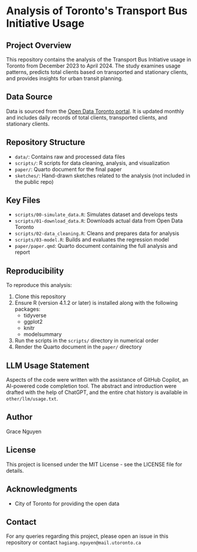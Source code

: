 # Analysis of Toronto's Transport Bus Initiative Usage

## Project Overview
This repository contains the analysis of the Transport Bus Initiative usage in Toronto from December 2023 to April 2024. The study examines usage patterns, predicts total clients based on transported and stationary clients, and provides insights for urban transit planning.

## Data Source
Data is sourced from the [Open Data Toronto portal](https://open.toronto.ca/dataset/transport-bus-initiative-usage/). It is updated monthly and includes daily records of total clients, transported clients, and stationary clients.

## Repository Structure
- `data/`: Contains raw and processed data files
- `scripts/`: R scripts for data cleaning, analysis, and visualization
- `paper/`: Quarto document for the final paper
- `sketches/`: Hand-drawn sketches related to the analysis (not included in the public repo)

## Key Files
- `scripts/00-simulate_data.R`: Simulates dataset and develops tests
- `scripts/01-download_data.R`: Downloads actual data from Open Data Toronto
- `scripts/02-data_cleaning.R`: Cleans and prepares data for analysis
- `scripts/03-model.R`: Builds and evaluates the regression model
- `paper/paper.qmd`: Quarto document containing the full analysis and report

## Reproducibility
To reproduce this analysis:
1. Clone this repository
2. Ensure R (version 4.1.2 or later) is installed along with the following packages:
   - tidyverse
   - ggplot2
   - knitr
   - modelsummary
3. Run the scripts in the `scripts/` directory in numerical order
4. Render the Quarto document in the `paper/` directory

## LLM Usage Statement
Aspects of the code were written with the assistance of GitHub Copilot, an AI-powered code completion tool. The abstract and introduction were drafted with the help of ChatGPT, and the entire chat history is available in `other/llm/usage.txt`.

## Author
Grace Nguyen

## License
This project is licensed under the MIT License - see the LICENSE file for details.

## Acknowledgments
- City of Toronto for providing the open data

## Contact
For any queries regarding this project, please open an issue in this repository or contact `hagiang.nguyen@mail.utoronto.ca`